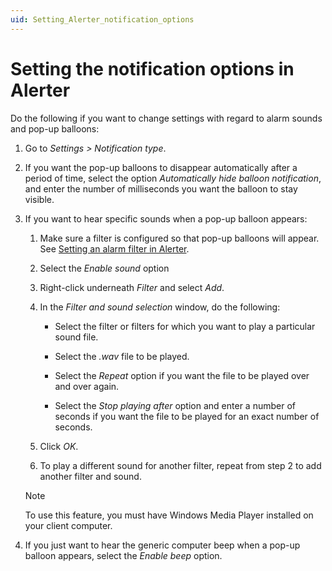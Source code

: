 ```yaml
---
uid: Setting_Alerter_notification_options
---
```


# Setting the notification options in Alerter

Do the following if you want to change settings with regard to alarm sounds and pop-up balloons:

1. Go to *Settings > Notification type*.

1. If you want the pop-up balloons to disappear automatically after a period of time, select the option *Automatically hide balloon notification*, and enter the number of milliseconds you want the balloon to stay visible.

1. If you want to hear specific sounds when a pop-up balloon appears:

   1. Make sure a filter is configured so that pop-up balloons will appear. See [Setting an alarm filter in Alerter](xref:Setting_Alerter_alarm_filter).

   1. Select the *Enable sound* option

   1. Right-click underneath *Filter* and select *Add*.

   1. In the *Filter and sound selection* window, do the following:

      - Select the filter or filters for which you want to play a particular sound file.

      - Select the *.wav* file to be played.

      - Select the *Repeat* option if you want the file to be played over and over again.

      - Select the *Stop playing after* option and enter a number of seconds if you want the file to be played for an exact number of seconds.

   1. Click *OK*.

   1. To play a different sound for another filter, repeat from step 2 to add another filter and sound.

   > [!NOTE]
   > To use this feature, you must have Windows Media Player installed on your client computer.

1. If you just want to hear the generic computer beep when a pop-up balloon appears, select the *Enable beep* option.
